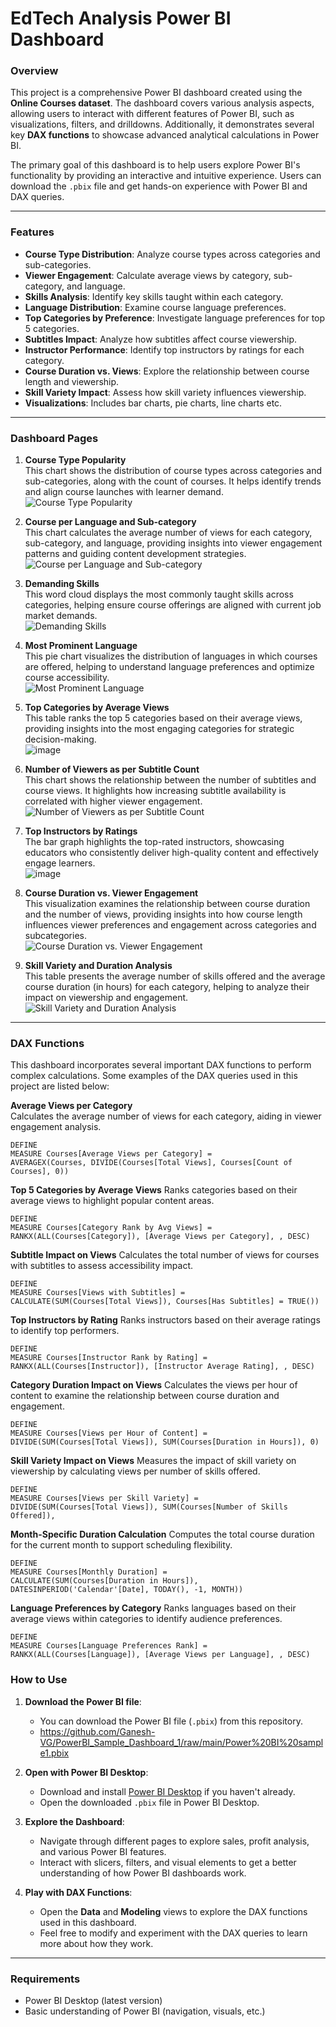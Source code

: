 # EdTech Analysis Power BI Dashboard

### Overview
This project is a comprehensive Power BI dashboard created using the **Online Courses dataset**. The dashboard covers various analysis aspects, allowing users to interact with different features of Power BI, such as visualizations, filters, and drilldowns. Additionally, it demonstrates several key **DAX functions** to showcase advanced analytical calculations in Power BI.

The primary goal of this dashboard is to help users explore Power BI's functionality by providing an interactive and intuitive experience. Users can download the `.pbix` file and get hands-on experience with Power BI and DAX queries.

---

### Features

- **Course Type Distribution**: Analyze course types across categories and sub-categories.
- **Viewer Engagement**: Calculate average views by category, sub-category, and language.
- **Skills Analysis**: Identify key skills taught within each category.
- **Language Distribution**: Examine course language preferences.
- **Top Categories by Preference**: Investigate language preferences for top 5 categories.
- **Subtitles Impact**: Analyze how subtitles affect course viewership.
- **Instructor Performance**: Identify top instructors by ratings for each category.
- **Course Duration vs. Views**: Explore the relationship between course length and viewership.
- **Skill Variety Impact**: Assess how skill variety influences viewership.
- **Visualizations**: Includes bar charts, pie charts, line charts etc.

---

### Dashboard Pages

1. **Course Type Popularity**  
   This chart shows the distribution of course types across categories and sub-categories, along with the count of courses. It helps identify trends and align course launches with learner demand.  
   ![Course Type Popularity](https://github.com/user-attachments/assets/0d55e126-8776-4c66-8355-60ad9d8f4882)

2. **Course per Language and Sub-category**  
   This chart calculates the average number of views for each category, sub-category, and language, providing insights into viewer engagement patterns and guiding content development strategies.  
   ![Course per Language and Sub-category](https://github.com/user-attachments/assets/b8feb8de-4829-4d5f-8fa4-7ee79a9df24a)

3. **Demanding Skills**  
   This word cloud displays the most commonly taught skills across categories, helping ensure course offerings are aligned with current job market demands.  
   ![Demanding Skills](https://github.com/user-attachments/assets/05bcd82d-0035-4af1-ae6e-305ed5e40b37)

4. **Most Prominent Language**  
   This pie chart visualizes the distribution of languages in which courses are offered, helping to understand language preferences and optimize course accessibility.  
   ![Most Prominent Language](https://github.com/user-attachments/assets/ad7ff48a-0c22-43f0-9c64-d99099083253)

5. **Top Categories by Average Views**  
   This table ranks the top 5 categories based on their average views, providing insights into the most engaging categories for strategic decision-making.  
   ![image](https://github.com/user-attachments/assets/c518a41e-8078-4274-8ae3-5acc165005f8)

6. **Number of Viewers as per Subtitle Count**  
   This chart shows the relationship between the number of subtitles and course views. It highlights how increasing subtitle availability is correlated with higher viewer engagement.  
   ![Number of Viewers as per Subtitle Count](https://github.com/user-attachments/assets/7d3590d4-bcff-4548-9b38-78a8a847ecbc)

7. **Top Instructors by Ratings**  
   The bar graph highlights the top-rated instructors, showcasing educators who consistently deliver high-quality content and effectively engage learners.  
   ![image](https://github.com/user-attachments/assets/2c6af1b4-b7fc-44fa-b51d-8a55992cd210)

8. **Course Duration vs. Viewer Engagement**  
   This visualization examines the relationship between course duration and the number of views, providing insights into how course length influences viewer preferences and engagement across categories and subcategories.  
   ![Course Duration vs. Viewer Engagement](https://github.com/user-attachments/assets/2c408851-b857-4098-a34a-024a7c21b304)

9. **Skill Variety and Duration Analysis**  
   This table presents the average number of skills offered and the average course duration (in hours) for each category, helping to analyze their impact on viewership and engagement.  
   ![Skill Variety and Duration Analysis](https://github.com/user-attachments/assets/4e3792d8-9913-470d-be17-73fad2073146)

---

### DAX Functions

This dashboard incorporates several important DAX functions to perform complex calculations. Some examples of the DAX queries used in this project are listed below:

**Average Views per Category**  
Calculates the average number of views for each category, aiding in viewer engagement analysis.
```dax
DEFINE
MEASURE Courses[Average Views per Category] = 
AVERAGEX(Courses, DIVIDE(Courses[Total Views], Courses[Count of Courses], 0))
```

**Top 5 Categories by Average Views**
Ranks categories based on their average views to highlight popular content areas.

```dax
DEFINE
MEASURE Courses[Category Rank by Avg Views] = 
RANKX(ALL(Courses[Category]), [Average Views per Category], , DESC)
```

**Subtitle Impact on Views**
Calculates the total number of views for courses with subtitles to assess accessibility impact.

```dax
DEFINE
MEASURE Courses[Views with Subtitles] = 
CALCULATE(SUM(Courses[Total Views]), Courses[Has Subtitles] = TRUE())
```   

**Top Instructors by Rating**
Ranks instructors based on their average ratings to identify top performers.

```dax
DEFINE
MEASURE Courses[Instructor Rank by Rating] = 
RANKX(ALL(Courses[Instructor]), [Instructor Average Rating], , DESC)
```   

**Category Duration Impact on Views**
Calculates the views per hour of content to examine the relationship between course duration and engagement.

```dax
DEFINE
MEASURE Courses[Views per Hour of Content] = 
DIVIDE(SUM(Courses[Total Views]), SUM(Courses[Duration in Hours]), 0)
```   

**Skill Variety Impact on Views**
Measures the impact of skill variety on viewership by calculating views per number of skills offered.

```dax
DEFINE
MEASURE Courses[Views per Skill Variety] = 
DIVIDE(SUM(Courses[Total Views]), SUM(Courses[Number of Skills Offered]),
```   

**Month-Specific Duration Calculation**
Computes the total course duration for the current month to support scheduling flexibility.

```dax
DEFINE
MEASURE Courses[Monthly Duration] = 
CALCULATE(SUM(Courses[Duration in Hours]), DATESINPERIOD('Calendar'[Date], TODAY(), -1, MONTH))
```  

**Language Preferences by Category**
Ranks languages based on their average views within categories to identify audience preferences.

```dax
DEFINE
MEASURE Courses[Language Preferences Rank] = 
RANKX(ALL(Courses[Language]), [Average Views per Language], , DESC)
```

### How to Use

1. **Download the Power BI file**: 
   - You can download the Power BI file (`.pbix`) from this repository.
   - https://github.com/Ganesh-VG/PowerBI_Sample_Dashboard_1/raw/main/Power%20BI%20sample1.pbix

2. **Open with Power BI Desktop**:
   - Download and install [Power BI Desktop](https://powerbi.microsoft.com/desktop/) if you haven't already.
   - Open the downloaded `.pbix` file in Power BI Desktop.

3. **Explore the Dashboard**:
   - Navigate through different pages to explore sales, profit analysis, and various Power BI features.
   - Interact with slicers, filters, and visual elements to get a better understanding of how Power BI dashboards work.

4. **Play with DAX Functions**:
   - Open the **Data** and **Modeling** views to explore the DAX functions used in this dashboard.
   - Feel free to modify and experiment with the DAX queries to learn more about how they work.

---

### Requirements

- Power BI Desktop (latest version)
- Basic understanding of Power BI (navigation, visuals, etc.)


